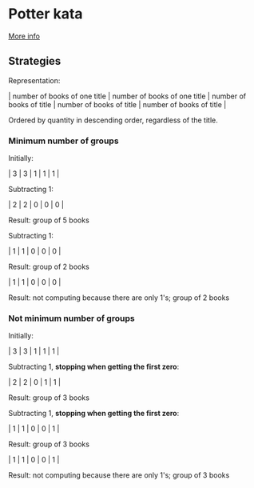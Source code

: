 # Potter kata

[More info](http://codingdojo.org/kata/Potter/)

## Strategies

Representation:

| number of books of one title | number of books of one title | number of books of title | number of books of title | number of books of title |

Ordered by quantity in descending order, regardless of the title.

### Minimum number of groups

Initially:

| 3 | 3 | 1 | 1 | 1 |

Subtracting 1:

| 2 | 2 | 0 | 0 | 0 |

Result: group of 5 books

Subtracting 1:

| 1 | 1 | 0 | 0 | 0 |

Result: group of 2 books

| 1 | 1 | 0 | 0 | 0 |

Result: not computing because there are only 1's; group of 2 books

### Not minimum number of groups

Initially:

| 3 | 3 | 1 | 1 | 1 |

Subtracting 1, **stopping when getting the first zero**:

| 2 | 2 | 0 | 1 | 1 |

Result: group of 3 books

Subtracting 1, **stopping when getting the first zero**:

| 1 | 1 | 0 | 0 | 1 |

Result: group of 3 books

| 1 | 1 | 0 | 0 | 1 |

Result: not computing because there are only 1's; group of 3 books 
